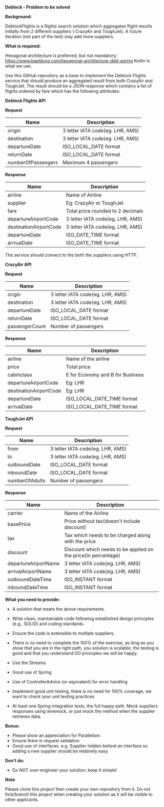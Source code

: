 **Deblock - Problem to be solved**

**Background:**

DeblockFlights is a flights search solution which aggregates flight results initially from 2 different suppliers (
CrazyAir and ToughJet). A future iteration (not part of the test) may add more suppliers.

**What is required:**

Hexagonal architecture is preferred, but not mandatory: https://www.baeldung.com/hexagonal-architecture-ddd-spring
Kotlin is what we use.

Use this GitHub repository as a base to implement the Deblock Flights service that should produce an aggregated result
from both CrazyAir and ToughJet.
The result should be a JSON response which contains a list of flights ordered by fare which has the following
attributes:

**Deblock Flights API**

**Request**

| Name               | Description                      |
|--------------------|----------------------------------|
| origin             | 3 letter IATA code(eg. LHR, AMS) |
| destination        | 3 letter IATA code(eg. LHR, AMS) |
| departureDate      | ISO_LOCAL_DATE format            |
| returnDate         | ISO_LOCAL_DATE format            |
| numberOfPassengers | Maximum 4 passengers             |

**Response**

| Name                   | Description                       |
|------------------------|-----------------------------------|
| airline                | Name of Airline                   |
| supplier               | Eg: CrazyAir or ToughJet          |
| fare                   | Total price rounded to 2 decimals |
| departureAirportCode   | 3 letter IATA code(eg. LHR, AMS)  |
| destinationAirportCode | 3 letter IATA code(eg. LHR, AMS)  |
| departureDate          | ISO_DATE_TIME format              |
| arrivalDate            | ISO_DATE_TIME format              |

The service should connect to the both the suppliers using HTTP.

**CrazyAir API**

**Request**

| Name           | Description                      |
|----------------|----------------------------------|
| origin         | 3 letter IATA code(eg. LHR, AMS) |
| destination    | 3 letter IATA code(eg. LHR, AMS) |
| departureDate  | ISO_LOCAL_DATE format            |
| returnDate     | ISO_LOCAL_DATE format            |
| passengerCount | Number of passengers             |

**Response**

| Name                   | Description                      |
|------------------------|----------------------------------|
| airline                | Name of the airline              |
| price                  | Total price                      |
| cabinclass             | E for Economy and B for Business |
| departureAirportCode   | Eg: LHR                          |
| destinationAirportCode | Eg: LHR                          |
| departureDate          | ISO_LOCAL_DATE_TIME format       |
| arrivalDate            | ISO_LOCAL_DATE_TIME format       |

**ToughJet API**

**Request**

| Name           | Description                      |
|----------------|----------------------------------|
| from           | 3 letter IATA code(eg. LHR, AMS) |
| to             | 3 letter IATA code(eg. LHR, AMS) |
| outboundDate   | ISO_LOCAL_DATE format            |
| inboundDate    | ISO_LOCAL_DATE format            |
| numberOfAdults | Number of passengers             |

**Response**

| Name                 | Description                                                    |
|----------------------|----------------------------------------------------------------|
| carrier              | Name of the Airline                                            |
| basePrice            | Price without tax(doesn't include discount)                    |
| tax                  | Tax which needs to be charged along with the price             |
| discount             | Discount which needs to be applied on the price(in percentage) |
| departureAirportName | 3 letter IATA code(eg. LHR, AMS)                               |
| arrivalAirportName   | 3 letter IATA code(eg. LHR, AMS)                               |
| outboundDateTime     | ISO_INSTANT format                                             |
| inboundDateTime      | ISO_INSTANT format                                             |

**What you need to provide:**

- A solution that meets the above requirements.
- Write clean, maintainable code following established design principles (e.g., SOLID) and coding standards.
- Ensure the code is extensible to multiple suppliers.
- There is no need to complete the 100% of the exercise, as long as you show that you are in the right path, you
  solution is scalable, the testing is good and that you understand OO principles we will be happy.

- Use the Streams
- Good use of Spring
- Use of ControllerAdvice (or equivalent) for error handling

- Implement good unit testing, there is no need for 100% coverage, we want to check your unit testing practices
- At least one Spring integration tests, the full happy path. Mock suppliers responses using wiremock, or just mock the
  method when the supplier retrieves data.

**Bonus:**

- Please show an appreciation for Parallelism
- Ensure there is request validation
- Good use of interfaces. e.g. Supplier hidden behind an interface so adding a new supplier should be relatively easy

**Don't do:**

- Do NOT over-engineer your solution; keep it simple!

**Note**

Please clone this project then create your own repository from it. Do not fork/branch this project when creating your
solution as it will be visible to other applicants.
